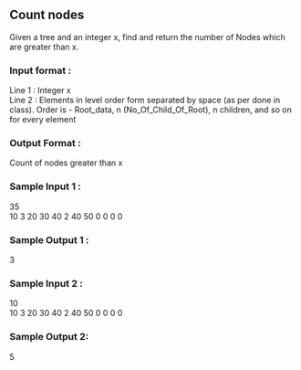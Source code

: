 ## Count nodes
Given a tree and an integer x, find and return the number of Nodes which are greater than x.
### Input format :
Line 1 : Integer x<br/>
Line 2 : Elements in level order form separated by space (as per done in class). Order is - 
Root_data, n (No_Of_Child_Of_Root), n children, and so on for every element 
### Output Format :
Count of nodes greater than x
### Sample Input 1 :
35<br/>
10 3 20 30 40 2 40 50 0 0 0 0 
### Sample Output 1 :
3
### Sample Input 2 :
10<br/>
10 3 20 30 40 2 40 50 0 0 0 0 
### Sample Output 2:
5